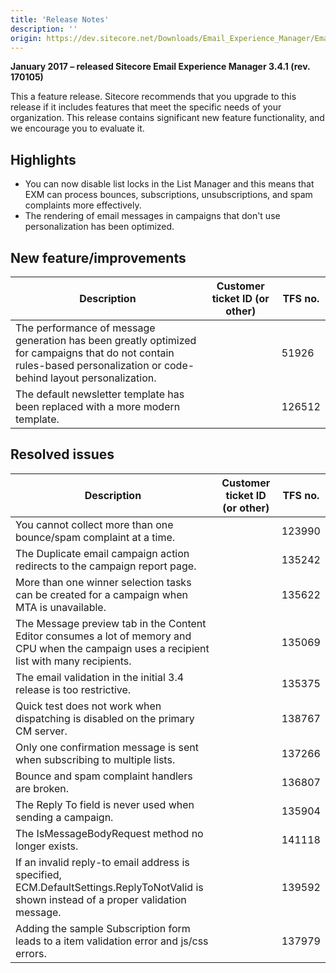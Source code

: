 ```yaml
---
title: 'Release Notes'
description: ''
origin: https://dev.sitecore.net/Downloads/Email_Experience_Manager/Email_Experience_Manager_34/Email_Experience_Manager_34_Update1/Release_Notes
---
```


**January 2017 – released Sitecore Email Experience Manager 3.4.1 (rev. 170105)**

This a feature release. Sitecore recommends that you upgrade to this release if it includes features that meet the specific needs of your organization. This release contains significant new feature functionality, and we encourage you to evaluate it.

## Highlights

- You can now disable list locks in the List Manager and this means that EXM can process bounces, subscriptions, unsubscriptions, and spam complaints more effectively.
- The rendering of email messages in campaigns that don't use personalization has been optimized.

## New feature/improvements

| Description                                                                                                                                                           | Customer ticket ID (or other) | TFS no. |
| --------------------------------------------------------------------------------------------------------------------------------------------------------------------- | ----------------------------- | ------- |
| The performance of message generation has been greatly optimized for campaigns that do not contain rules-based personalization or code-behind layout personalization. |                               | 51926   |
| The default newsletter template has been replaced with a more modern template​.                                                                                       |                               | 126512  |

## Resolved issues

| Description                                                                                                                                  | Customer ticket ID (or other) | TFS no. |
| -------------------------------------------------------------------------------------------------------------------------------------------- | ----------------------------- | ------- |
| You cannot collect more than one bounce/spam complaint at a time.                                                                            |                               | 123990  |
| The Duplicate email campaign action redirects to the campaign report page.​​​                                                                |                               | 135242  |
| More than one winner selection tasks can be created for a campaign when MTA is unavailable​​.                                                |                               | 135622  |
| The Message preview tab in the Content Editor consumes a lot of memory and CPU when the campaign uses a recipient list with many recipients. |                               | 135069  |
| The email validation in the initial 3.4 release is too restrictive.                                                                          |                               | 135375  |
| Quick test does not work when dispatching is disabled on the primary CM server.                                                              |                               | 138767  |
| Only one confirmation message is sent ​when subscribing to multiple lists.                                                                   |                               | 137266  |
| Bounce and spam complaint handlers are broken​​.                                                                                             |                               | 136807  |
| The Reply To field is never used when sending a campaign.                                                                                    |                               | 135904  |
| The IsMessageBodyRequest method no longer exists.                                                                                            |                               | 141118  |
| ​If an invalid reply-to email address is specified, ECM.DefaultSettings.ReplyToNotValid​ is shown instead of a proper validation message.    |                               | 139592  |
| Adding the sample Subscription form leads to a item validation error and js/css errors​.                                                     |                               | 137979  |
